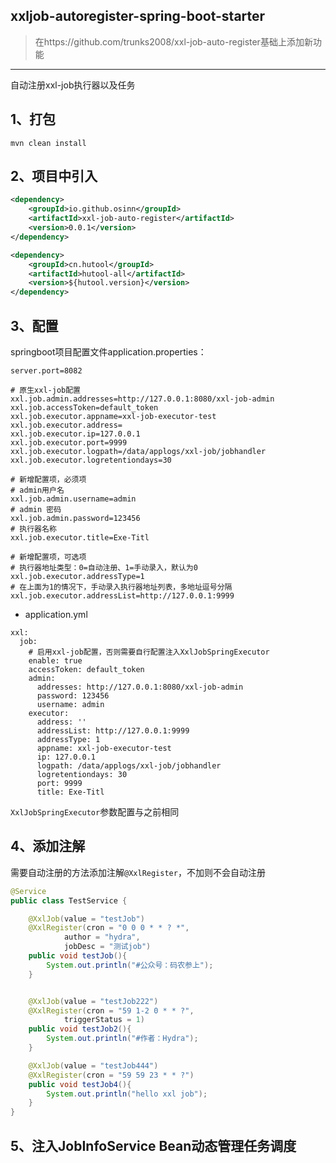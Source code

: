 ## xxljob-autoregister-spring-boot-starter
> 在https://github.com/trunks2008/xxl-job-auto-register基础上添加新功能
**********************************

自动注册xxl-job执行器以及任务

## 1、打包

```
mvn clean install
```

## 2、项目中引入

```xml
<dependency>
    <groupId>io.github.osinn</groupId>
    <artifactId>xxl-job-auto-register</artifactId>
    <version>0.0.1</version>
</dependency>

<dependency>
    <groupId>cn.hutool</groupId>
    <artifactId>hutool-all</artifactId>
    <version>${hutool.version}</version>
</dependency>
```

## 3、配置

springboot项目配置文件application.properties：

```properties
server.port=8082

# 原生xxl-job配置
xxl.job.admin.addresses=http://127.0.0.1:8080/xxl-job-admin
xxl.job.accessToken=default_token
xxl.job.executor.appname=xxl-job-executor-test
xxl.job.executor.address=
xxl.job.executor.ip=127.0.0.1
xxl.job.executor.port=9999
xxl.job.executor.logpath=/data/applogs/xxl-job/jobhandler
xxl.job.executor.logretentiondays=30

# 新增配置项，必须项
# admin用户名
xxl.job.admin.username=admin
# admin 密码
xxl.job.admin.password=123456
# 执行器名称
xxl.job.executor.title=Exe-Titl

# 新增配置项，可选项
# 执行器地址类型：0=自动注册、1=手动录入，默认为0
xxl.job.executor.addressType=1
# 在上面为1的情况下，手动录入执行器地址列表，多地址逗号分隔
xxl.job.executor.addressList=http://127.0.0.1:9999
```
- application.yml
```
xxl:
  job:
    # 启用xxl-job配置，否则需要自行配置注入XxlJobSpringExecutor
    enable: true
    accessToken: default_token
    admin:
      addresses: http://127.0.0.1:8080/xxl-job-admin
      password: 123456
      username: admin
    executor:
      address: ''
      addressList: http://127.0.0.1:9999
      addressType: 1
      appname: xxl-job-executor-test
      ip: 127.0.0.1
      logpath: /data/applogs/xxl-job/jobhandler
      logretentiondays: 30
      port: 9999
      title: Exe-Titl
```

`XxlJobSpringExecutor`参数配置与之前相同

## 4、添加注解
需要自动注册的方法添加注解`@XxlRegister`，不加则不会自动注册

```java
@Service
public class TestService {

    @XxlJob(value = "testJob")
    @XxlRegister(cron = "0 0 0 * * ? *",
            author = "hydra",
            jobDesc = "测试job")
    public void testJob(){
        System.out.println("#公众号：码农参上");
    }


    @XxlJob(value = "testJob222")
    @XxlRegister(cron = "59 1-2 0 * * ?",
            triggerStatus = 1)
    public void testJob2(){
        System.out.println("#作者：Hydra");
    }

    @XxlJob(value = "testJob444")
    @XxlRegister(cron = "59 59 23 * * ?")
    public void testJob4(){
        System.out.println("hello xxl job");
    }
}
```
## 5、注入JobInfoService Bean动态管理任务调度
